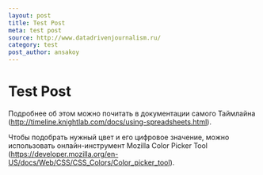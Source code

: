 ```yaml
---
layout: post
title: Test Post
meta: test post
source: http://www.datadrivenjournalism.ru/
category: test
post_author: ansakoy
---
```


# Test Post

Подробнее об этом можно почитать в документации самого Таймлайна (http://timeline.knightlab.com/docs/using-spreadsheets.html).

Чтобы подобрать нужный цвет и его цифровое значение, можно использовать онлайн-инструмент Mozilla Color Picker Tool (https://developer.mozilla.org/en-US/docs/Web/CSS/CSS_Colors/Color_picker_tool).